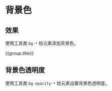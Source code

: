 # 背景色

## 效果

使用工具类 `bg-*` 给元素添加背景色。

<Example class="col gap-6" background="light-circle">
  <div v-for="group in colors" :key="group.name || group.title">
    <div class="mb-3 font-bold">{{group.title}}</div>
    <div class="row flex-wrap gap-4">
      <StyleTile
          v-for="item in group.items"
          :key="item.name"
          tileClass="rounded h-8 w-28"
          labelClass="font-mono text-sm"
          :title="false"
          :hint="false"
          :label="true"
          v-bind="{...item}"
      />
    </div>
  </div>
</Example>

## 背景色透明度

使用工具类 `bg-opacity-*` 给元素设置背景色透明度。

<Example class="col gap-6" background="light-grid">
  <div class="row flex-wrap gap-4">
    <StyleTile
        v-for="item in opacityList"
        :key="item.name"
        tileClass="inverse rounded h-8 w-28"
        labelClass="font-mono text-sm"
        :title="false"
        :hint="false"
        :label="true"
        v-bind="{...item}"
    />
  </div>
</Example>

<script setup>
    const colors = [
        {
            name: 'semantic',
            title: '语义化',
            items: [
                {name: 'bg-primary'},
                {name: 'bg-secondary'},
                {name: 'bg-success'},
                {name: 'bg-warning'},
                {name: 'bg-danger'},
                {name: 'bg-important'},
                {name: 'bg-special'},
            ],
        }, {
            name: 'primary',
            title: '主色系列',
            items: [
                {name: 'bg-primary-50'},
                {name: 'bg-primary-100'},
                {name: 'bg-primary-200'},
                {name: 'bg-primary-300'},
                {name: 'bg-primary-400'},
                {name: 'bg-primary-500'},
                {name: 'bg-primary-600'},
                {name: 'bg-primary-700'},
                {name: 'bg-primary-800'},
                {name: 'bg-primary-900'},
                {name: 'bg-primary-950'},
            ],
        }, {
            name: 'secondary',
            title: '次要系列',
            items: [
                {name: 'bg-secondary-50'},
                {name: 'bg-secondary-100'},
                {name: 'bg-secondary-200'},
                {name: 'bg-secondary-300'},
                {name: 'bg-secondary-400'},
                {name: 'bg-secondary-500'},
                {name: 'bg-secondary-600'},
                {name: 'bg-secondary-700'},
                {name: 'bg-secondary-800'},
                {name: 'bg-secondary-900'},
                {name: 'bg-secondary-950'},
            ],
        }, {
            name: 'gray',
            title: '灰度',
            items: [
                {name: 'bg-gray-50'},
                {name: 'bg-gray-100'},
                {name: 'bg-gray-200'},
                {name: 'bg-gray-300'},
                {name: 'bg-gray-400'},
                {name: 'bg-gray-500', label: 'gray', alias: 'bg-gray', hint: true},
                {name: 'bg-gray-600'},
                {name: 'bg-gray-700'},
                {name: 'bg-gray-800'},
                {name: 'bg-gray-900'},
                {name: 'bg-gray-950'},
            ],
        }, {
            name: 'ui',
            title: '界面',
            items: [
                {name: 'bg-white', hint: '纯白'},
                {name: 'bg-black', hint: '纯黑'},
                {name: 'bg-transparent', hint: '透明'},
                {name: 'bg-canvas', hint: '画布'},
                {name: 'bg-inverse', hint: '反色'},
                {name: 'bg-surface-light', hint: '加重的控件'},
                {name: 'bg-surface', hint: '控件'},
                {name: 'bg-surface-strong', hint: '轻量的控件'},
                {name: 'bg-fore', hint: '前景色作为背景'},
                {name: 'bg-focus', hint: '焦点色作为背景'},
            ],
        },{
            name: 'special',
            title: '特殊',
            items: [
                {name: 'bg-current', hint: 'CSS 值 currentColor'},
                {name: 'bg-inherit', hint: 'CSS 值 inherit'},
                {name: 'bg-none', hint: '无背景'},
            ],
        },
    ];
    const opacityList = [
        {name: 'bg-opacity-0', hint: '透明度：0%'},
        {name: 'bg-opacity-5', hint: '透明度：5%'},
        {name: 'bg-opacity-10', hint: '透明度：10%'},
        {name: 'bg-opacity-20', hint: '透明度：20%'},
        {name: 'bg-opacity-25', hint: '透明度：25%'},
        {name: 'bg-opacity-30', hint: '透明度：30%'},
        {name: 'bg-opacity-40', hint: '透明度：40%'},
        {name: 'bg-opacity-50', hint: '透明度：60%'},
        {name: 'bg-opacity-60', hint: '透明度：60%'},
        {name: 'bg-opacity-70', hint: '透明度：70%'},
        {name: 'bg-opacity-75', hint: '透明度：75%'},
        {name: 'bg-opacity-80', hint: '透明度：80%'},
        {name: 'bg-opacity-90', hint: '透明度：90%'},
        {name: 'bg-opacity-95', hint: '透明度：95%'},
        {name: 'bg-opacity-100', hint: '透明度：0%'},
    ];
</script>
